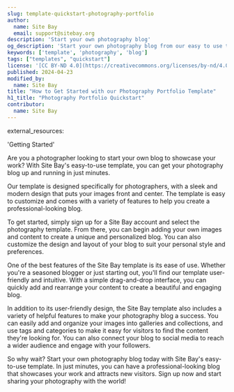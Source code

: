 ```yaml
---
slug: template-quickstart-photography-portfolio
author:
  name: Site Bay
  email: support@sitebay.org
description: 'Start your own photography blog'
og_description: 'Start your own photography blog from our easy to use template in minutes with Site Bay'
keywords: ['template', 'photography', 'blog']
tags: ["templates", "quickstart"]
license: '[CC BY-ND 4.0](https://creativecommons.org/licenses/by-nd/4.0)'
published: 2024-04-23
modified_by:
  name: Site Bay
title: "How to Get Started with our Photography Portfolio Template"
h1_title: "Photography Portfolio Quickstart"
contributor:
  name: Site Bay
---
```

external_resources:

'Getting Started'

Are you a photographer looking to start your own blog to showcase your work? With Site Bay's easy-to-use template, you can get your photography blog up and running in just minutes.

Our template is designed specifically for photographers, with a sleek and modern design that puts your images front and center. The template is easy to customize and comes with a variety of features to help you create a professional-looking blog.

To get started, simply sign up for a Site Bay account and select the photography template. From there, you can begin adding your own images and content to create a unique and personalized blog. You can also customize the design and layout of your blog to suit your personal style and preferences.

One of the best features of the Site Bay template is its ease of use. Whether you're a seasoned blogger or just starting out, you'll find our template user-friendly and intuitive. With a simple drag-and-drop interface, you can quickly add and rearrange your content to create a beautiful and engaging blog.

In addition to its user-friendly design, the Site Bay template also includes a variety of helpful features to make your photography blog a success. You can easily add and organize your images into galleries and collections, and use tags and categories to make it easy for visitors to find the content they're looking for. You can also connect your blog to social media to reach a wider audience and engage with your followers.

So why wait? Start your own photography blog today with Site Bay's easy-to-use template. In just minutes, you can have a professional-looking blog that showcases your work and attracts new visitors. Sign up now and start sharing your photography with the world!